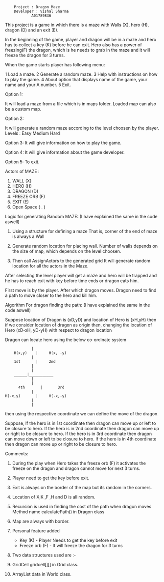 		Project : Dragon Maze
		Developer : Vishal Sharma
			    A01789836
		
		
This project is a game in which there is a maze with Walls (X), hero (H), dragon (D) 
and an exit (E).

In the beginning of the game, player and dragon will be in a maze and hero has 
to collect a key (K) before he can exit. Hero also has a power of freezing(F) the
dragon, which is he needs to grab in the maze and it will freeze the dragon for 3 turns.


When the game starts player has following menu:

1 Load a maze.
2 Generate a random maze.
3 Help with instructions on how to play the game.
4 About option that displays name of the game, your name and your A number.
5 Exit. 

Option 1:

It will load a maze from a file which is in maps folder.
Loaded map can also be a custom map.

Option 2: 

It will generate a random maze according to the level choosen by the player.
Levels : 
Easy
Medium
Hard

Option 3: 
It will give information on how to play the game.

Option 4:
It will give information about the game developer.

Option 5:
To exit.

Actors of MAZE :

1) WALL (X)
2) HERO (H)
3) DRAGON (D)
4) FREEZE ORB (F)
5) EXIT (E)
6) Open Space ( . )

Logic for generating Random MAZE: 
(I have explained the same in the code aswell)

 1) Using a structure for defining a maze
	  That is, corner of the end of maze is always a Wall
	  
 2) Generate random location for placing wall. Number of walls depends on the
	size of map, which depends on the level choosen.

 3) Then call AssignActors to the generated grid 
	It will generate random location for all the actors in the Maze.

	
After selecting the level player will get a maze and hero will be trapped and 
he has to reach exit with key before time ends or dragon eats him.

First move is by the player. After which dragon moves.
Dragon need to find a path to move closer to the hero and kill him.


Algorithm For dragon finding the path:
(I have explained the same in the code aswell)

Suppose location of Dragon is (xD,yD) and location of Hero is (xH,yH)
then if we consider location of dragon as origin 
then, changing the location of Hero (xD-xH, yD-yH) with respect to dragon location

Dragon can locate hero using the below co-ordinate system

			    |
 		H(x,y)    |		H(x, -y)
 			    |
 		1st 	  |		2nd
   			    |
 			    |
  		______|___________
 			    |
 			    |			
		  4th	    |		3rd
			    | 		
	H(-x,y)       |		H(-x,-y)
  			    |
			    |

then using the respective coordinate we can define the move of the dragon.


Suppose,
If the hero is in 1st coordinate then dragon can move up or left to be closure to hero.
If the hero is in 2nd coordinate then dragon can move up or right to be closure to hero.
If the hero is in 3rd coordinate then dragon can move down or left to be closure to hero.
If the hero is in 4th coordinate then dragon can move up or right to be closure to hero. 

Comments:

1) During the play when Hero takes the freeze orb (F) it activates the freeze on the dragon
and dragon cannot move for next 3 turns.

2) Player need to get the key before exit.

3) Exit is always on the border of the map but its random in the corners.

4) Location of X,K ,F ,H and D is all random.

5) Recursion is used in finding the cost of the path when dragon moves
Method name calculatePath() in Dragon class

6) Map are always with border.

7) Personal feature added 
	* Key (K) - Player Needs to get the key before exit
	* Freeze orb (F) - It will freeze the dragon for 3 turns

8) Two data structures used are :-
1) GridCell gridcell[][] in Grid class.
2) ArrayList<Character> data in World class.
